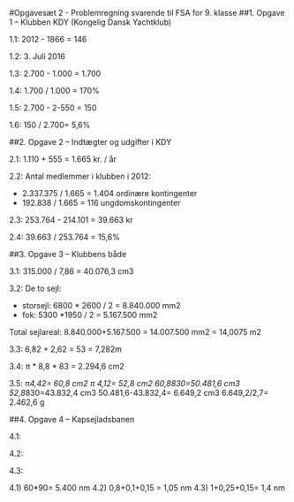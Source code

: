 #Opgavesæt 2 - Problemregning svarende til FSA for 9. klasse
##1. Opgave 1 – Klubben KDY (Kongelig Dansk Yachtklub)

1.1: 2012 - 1866 = 146

1.2: 3. Juli 2016

1.3: 2.700 - 1.000 = 1.700

1.4: 1.700 / 1.000 =  170%

1.5: 2.700 - 2-550 = 150

1.6: 150 / 2.700= 5,6%


##2. Opgave 2 – Indtægter og udgifter i KDY

2.1: 1.110 + 555 = 1.665 kr. / år

2.2: Antal medlemmer i klubben i 2012:
- 2.337.375 / 1.665 = 1.404 ordinære kontingenter
- 192.838 / 1.665 = 116 ungdomskontingenter

2.3: 253.764 - 214.101 =  39.663 kr

2.4: 39.663 / 253.764 =  15,6%

##3. Opgave 3 – Klubbens både

3.1: 315.000 / 7,86 =  40.076,3 cm3

3.2: De to sejl:
- storsejl: 6800 * 2600 / 2 = 8.840.000 mm2
- fok: 5300 *1950 / 2 = 5.167.500 mm2

Total sejlareal: 8.840.000+5.167.500 = 14.007.500 mm2 = 14,0075 m2

3.3: 6,82 + 2,62 = 53 = 7,282m

3.4: π * 8,8 * 83 = 2.294,6 cm2     

3.5:  π*4,42= 60,8 cm2
         π *4,12= 52,8 cm2
         60,8*830=50.481,6 cm3
         52,8*830=43.832,4 cm3
         50.481,6-43.832,4= 6.649,2 cm3
         6.649,2/2,7= 2.462,6 g

##4. Opgave 4 – Kapsejladsbanen

4.1: 

4.2: 

4.3: 



4.1) 60*90= 5.400 nm 
4.2) 0,8+0,1+0,15 = 1,05 nm
4.3) 1+0,25+0,15= 1,4 nm
